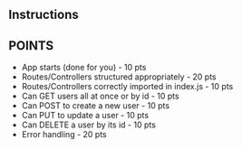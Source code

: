 <!-- # Checkpoint 1

## Setup

Initialize and run the app: `npm install` && `npm start`.

## Overview -->

<!-- We are going to create a CRUD app using our knowledge of _routes_ and _controllers_. We will not be incorporating static files in this assignment. The basic Express functionality has been written for us but we will need to create any additional files/folders. Follow the instructions below to begin. -->

## Instructions

<!-- #### 1. Index

* In the `index.js` file, import and use the `bodyParser` in order to ensure that the body from our POST requests is appropriately cast to JSON. -->

<!-- #### 2. Routes

We will create five routes. The data for these routes is provided in the `data` folder. It is up to you to make use of this data correctly. For the POST route you may import and use the `sampleUser` file instead of creating a user manually. -->

<!-- * Create a `routes` folder to hold our routes. Underneath make a file called `users.js` to represent the users router -->

<!-- * Create the following routes inside `users.js`

* GET /users
  * Return all users

* GET /users/:id
  * Return just the user that matches the path param (id)

* POST /users
  * Create a new user (sampleUser). Find a way to increment the id so that we always insert the next available id in the list. Currently we have users 1-10 (_data/index_). The next user should be 11

* PUT /users/:id
  * Update one user matching the path param (id). You may again use the sampleUser code as your "body" for this request

* DELETE /users/:id
  * Delete one user by its id

_You may chose to alter these routes so they appear as ('/', '/:id') in your users file and then prefix them all with '/users' when we import them into index.. but you are not required to do so_ -->
<!-- 
#### 3. Controllers

* Create a `controllers` folder to hold our routes. Underneath make a file called `users.js` to represent the users controller -->
<!-- 
We will create five controller functions. These will correspond to the routes above. ALL LOGIC for retrieving or updating the "data" should be done here. After that is complete we will import these controller functions into the routes. The end result of your routes should look like this: `router.get('/users', usersController.listUsers)`. Create the following controller functions: -->
<!-- 
* listUsers
  * Should retrieve the entire array from _data/index_

* showUser
  * Should retrieve just the user that matches the passed-in id -->

<!-- * createUser
  * Should add a user to the array -->

<!-- * updateUser
  * Should update one user in the array based on its id -->

<!-- * deleteUser
  * Should delete one user from the array based on its id -->


<!-- #### 4. Error handling

Make sure that you are handling common use cases. For example, if we try to find a user by its _id_ and no id exists, we should return a 404 status code and no data. Likewise for the PUT and DELETEs, if a user doesn't exist return a 400 (bad request) status code. -->


## POINTS

* App starts (done for you)                           - 10 pts
* Routes/Controllers structured appropriately         - 20 pts
* Routes/Controllers correctly imported in index.js   - 10 pts
* Can GET users all at once or by id                  - 10 pts
* Can POST to create a new user                       - 10 pts
* Can PUT to update a user                            - 10 pts
* Can DELETE a user by its id                         - 10 pts
* Error handling                                      - 20 pts
